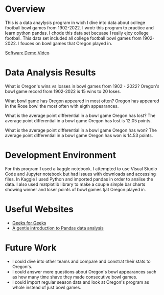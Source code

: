 # Overview
This is a data anaylysis program in wich I dive into data about college football bowl games from 1902-2022. I wrotr this program to practice and learn python pandas. I chode this data set becuase I really ejoy college football. This data set included all college football bowl games from 1902-2022. I fouces on bowl games that Oregon played in.


[Software Demo Video](https://www.loom.com/share/bc35df906aa94828a044c91934505511?sid=7b41d0f9-3dfe-424c-a0d0-1ffb62e4eea7)

# Data Analysis Results

What is Oregon's wins vs losses in bowl games from 1902 - 2022?
Oregon's bowl game record from 1902-2022 is 15 wins to 20 loses.

What bowl game has Oregon appeared in most often?
Oregon has appeared in the Rose bowl the most often with eigth appearances.

What is the average point differential in a bowl game Oregon has lost?
The average point differential in a bowl game Oregon has lost is 12.05 points.

What is the average point differential in a bowl game Oregon has won?
The average point differential in a bowl game Oregon has won is 14.53 points.

# Development Environment
For this program I used a kaggle notebook. I attempted to use Visual Studio Code and Jupyter notebook but had issues with downloads and accessing files. In Kaggle I used Python and imported pandas in order to analise the data. I also used matplotlib library to make a couple simple bar charts showing winner and loser points of bowl games tjat Oregon played in.

# Useful Websites
* [Geeks for Geeks](https://www.geeksforgeeks.org/)
* [A gentle introduction to Pandas data analysis](https://www.youtube.com/watch?v=_Eb0utIRdkw)

# Future Work
* I could dive into other teams and compare and constrat their stats to Oregon's.
* I could answer more questions about Oregon's bowl appearances such as how many time shave they made consecutive bowl games.
* I could import regular season data and look at Oregon's program as whole instead of just bowl games.
